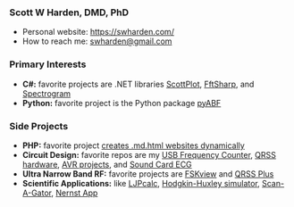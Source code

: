 ### Scott W Harden, DMD, PhD

* Personal website: https://swharden.com/
* How to reach me: swharden@gmail.com

### Primary Interests
* **C#:** favorite projects are .NET libraries [ScottPlot](https://github.com/swharden/ScottPlot), [FftSharp](https://github.com/swharden/FftSharp), and [Spectrogram](https://github.com/swharden/Spectrogram)
* **Python:** favorite project is the Python package [pyABF](https://github.com/swharden/pyABF)

### Side Projects
* **PHP:** favorite project [creates .md.html websites dynamically](https://github.com/swharden/md2html-php)
* **Circuit Design:** favorite repos are my [USB Frequency Counter](https://github.com/swharden/USB-Counter), [QRSS hardware](https://github.com/swharden/QRSS-hardware), [AVR projects](https://github.com/swharden/AVR-projects), and [Sound Card ECG](https://github.com/swharden/SoundCardECG)
* **Ultra Narrow Band RF:** favorite projects are [FSKview](https://github.com/swharden/FSKview) and [QRSS Plus](https://swharden.com/qrss/plus/)
* **Scientific Applications:** like [LJPcalc](https://github.com/swharden/LJPcalc), [Hodgkin-Huxley simulator](https://github.com/swharden/pyHH), [Scan-A-Gator](https://github.com/swharden/Scan-A-Gator), [Nernst App](https://github.com/swharden/NernstApp)
